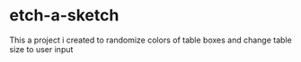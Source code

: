 # etch-a-sketch

This a project i created to randomize colors of table boxes and change table size to user input
